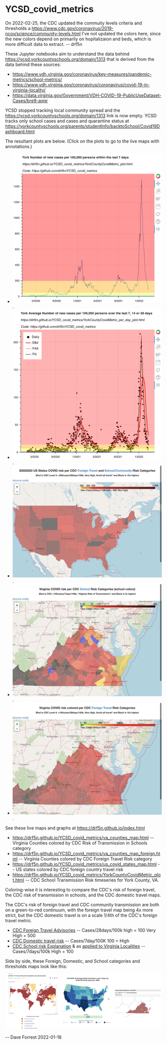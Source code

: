 # YCSD_covid_metrics

On 2022-02-25, the CDC updated the commuity levels criteria and
thresholds a
https://www.cdc.gov/coronavirus/2019-ncov/science/community-levels.html
I've not updated the colors here, since the new colors depend on
primarily on hopitalizaion and beds, which is more difficult data to
extract. -- drf5n


These Jupyter notebooks aim to understand the data behind https://ycsd.yorkcountyschools.org/domain/1313 
that is derived from the data behind these sources:

* https://www.vdh.virginia.gov/coronavirus/key-measures/pandemic-metrics/school-metrics/
* https://www.vdh.virginia.gov/coronavirus/coronavirus/covid-19-in-virginia-locality/
* https://data.virginia.gov/Government/VDH-COVID-19-PublicUseDataset-Cases/bre9-aqqr

YCSD stopped tracking local community spread and the https://ycsd.yorkcountyschools.org/domain/1313 link is now empty. YCSD tracks only school cases and
cases and quarantine status at https://yorkcountyschools.org/parents/studentInfo/backtoSchool/Covid19Dashboard.html

The resultant plots are below. (Click on the plots to go to the live maps with annotations.)

* [![YCSD Case Metric Time Series](docs/YorkCountyCovidMetric_plot.png)](https://drf5n.github.io/YCSD_covid_metrics/YorkCountyCovidMetric_plot.html).
* [![YCSD Case Metric Daily Time Series](docs/YorkCountyCovidMetric_per_day_plot.png)](https://drf5n.github.io/YCSD_covid_metrics/YorkCountyCovidMetric_per_day_plot.html).
* [![YCSD Case Metric Time Series](docs/us_covid_states_map.png)](https://drf5n.github.io/YCSD_covid_metrics/us_covid_states_map.html).
* [![YCSD Case Metric Time Series](docs/va_counties_map.png)](https://drf5n.github.io/YCSD_covid_metrics/va_counties_map.html).
* [![YCSD Case Metric Time Series](docs/va_counties_map_foreign.png)](https://drf5n.github.io/YCSD_covid_metrics/va_counties_map_foreign.html).


See these live maps and graphs at https://drf5n.github.io/index.html 

* https://drf5n.github.io/YCSD_covid_metrics/va_counties_map.html -- Virginia Counties colored by CDC Risk of Transmission in Schools category
* https://drf5n.github.io/YCSD_covid_metrics/va_counties_map_foreign.html -- Virginia Counties colored by CDC Foreign Travel Risk category
* https://drf5n.github.io/YCSD_covid_metrics/us_covid_states_map.html -- US states colored by CDC foreign country travel risk
* https://drf5n.github.io/YCSD_covid_metrics/YorkCountyCovidMetric_plot.html -- CDC School Transmission Risk timeseries for York County, VA. 

Coloring-wise it is interesting to compare the CDC's risk of foreign travel, the CDC risk of transmission in schools, and the CDC domestic travel maps.

The CDC's risk of foreign travel and CDC community transmission are both on a green-to-red continuum, with the foreign travel map being 4x more strict, but the CDC domestic travel is on a scale 1/4th of the CDC's foreign travel metric.

* [CDC Foreign Travel Advisories](https://www.cdc.gov/coronavirus/2019-ncov/travelers/map-and-travel-notices.html) -- Cases/28days/100k high = 100 Very High = 500
* [CDC Domestic travel risk](https://covid.cdc.gov/covid-data-tracker/#cases_casesper100klast7days) -- Cases/7day/100K 100 = High
* [CDC School risk Explanation](https://www.cdc.gov/coronavirus/2019-ncov/community/schools-childcare/k-12-guidance.html) & as [applied to Virginia Localities](https://www.vdh.virginia.gov/coronavirus/key-measures/pandemic-metrics/school-metrics/) -- Cases/7days/100k High = 100

Side by side, these Foreign, Domestic, and School categories and thresholds maps look like this:

![CDC Scale Colors](CDCmaps_foreign_domestic_school.png)


-- Dave Forrest 2022-01-18
